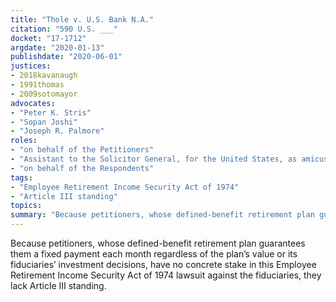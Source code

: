 ```yaml
---
title: "Thole v. U.S. Bank N.A."
citation: "590 U.S. ___"
docket: "17-1712"
argdate: "2020-01-13"
publishdate: "2020-06-01"
justices:
- 2018kavanaugh
- 1991thomas
- 2009sotomayor
advocates:
- "Peter K. Stris"
- "Sopan Joshi"
- "Joseph R. Palmore"
roles:
- "on behalf of the Petitioners"
- "Assistant to the Solicitor General, for the United States, as amicus curiae, supporting the Petitioners"
- "on behalf of the Respondents"
tags:
- "Employee Retirement Income Security Act of 1974"
- "Article III standing"
topics:
summary: "Because petitioners, whose defined-benefit retirement plan guarantees them a fixed payment each month regardless of the plan’s value or its fiduciaries’ investment decisions, have no concrete stake in this Employee Retirement Income Security Act of 1974 lawsuit against the fiduciaries, they lack Article III standing."
---
```

Because petitioners, whose defined-benefit retirement plan guarantees them a fixed payment each month regardless of the plan’s value or its fiduciaries’ investment decisions, have no concrete stake in this Employee Retirement Income Security Act of 1974 lawsuit against the fiduciaries, they lack Article III standing.
